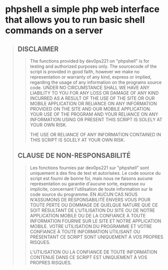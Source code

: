 # phpshell a simple php web interface that allows you to run basic shell commands on a server


>## DISCLAIMER
>>
>>The functions provided by dev0ps221 on "phpshell" is for testing and authorized purposes only. The sourcecode of the script is provided in good faith, however we 
>>make no representation or warranty of any kind, express or implied, regarding the usage of any information on the programs source code. UNDER NO CIRCUMSTANCE 
>>SHALL WE HAVE ANY LIABILITY TO YOU FOR ANY LOSS OR DAMAGE OF ANY KIND INCURRED AS A RESULT OF THE USE OF THE SITE OR OUR MOBILE APPLICATION OR RELIANCE ON ANY 
>>INFORMATION PROVIDED ON THE SITE AND OUR MOBILE APPLICATION. YOUR USE OF THE PROGRAM AND YOUR RELIANCE ON ANY INFORMATION USING OR PRESENT THIS SCRIPT IS SOLELY 
>>AT YOUR OWN RISK.
>>
>>THE USE OR RELIANCE OF ANY INFORMATION CONTAINED IN THIS SCRIPT IS SOLELY AT YOUR OWN RISK.
>
>
>## CLAUSE DE NON-RESPONSABILITÉ
>
>>Les fonctions fournies par dev0ps221 sur "phpshell" sont uniquement à des fins de test et autorisées. Le code source du script est fourni de bonne foi, mais nous 
>>ne faisons aucune représentation ou garantie d'aucune sorte, expresse ou implicite, concernant l'utilisation de toute information sur le code source du programme. 
>>EN AUCUN CAS NOUS N'ASSUMONS DE RESPONSABILITÉ ENVERS VOUS POUR TOUTE PERTE OU DOMMAGE DE QUELQUE NATURE QUE CE SOIT RÉSULTANT DE L'UTILISATION DU SITE OU DE 
>>NOTRE APPLICATION MOBILE OU DE LA CONFIANCE À TOUTE INFORMATION FOURNIE SUR LE SITE ET NOTRE APPLICATION MOBILE. VOTRE UTILISATION DU PROGRAMME ET VOTRE CONFIANCE 
>>À TOUTE INFORMATION UTILISANT OU PRÉSENTANT CE SCRIPT SONT UNIQUEMENT À VOS PROPRES RISQUES.
>>
>>L'UTILISATION OU LA CONFIANCE DE TOUTE INFORMATION CONTENUE DANS CE SCRIPT EST UNIQUEMENT À VOS PROPRES RISQUES.
